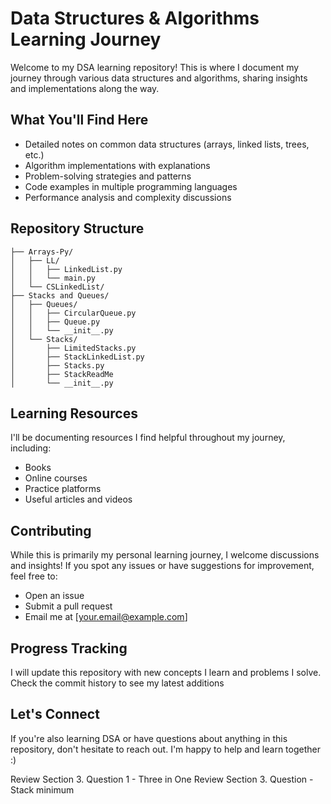 # Data Structures & Algorithms Learning Journey

Welcome to my DSA learning repository! This is where I document my journey through various data structures and algorithms, sharing insights and implementations along the way.

## What You'll Find Here

- Detailed notes on common data structures (arrays, linked lists, trees, etc.)
- Algorithm implementations with explanations
- Problem-solving strategies and patterns
- Code examples in multiple programming languages
- Performance analysis and complexity discussions

## Repository Structure

```
├── Arrays-Py/
│   ├── LL/
│   │   ├── LinkedList.py
│   │   └── main.py
│   └── CSLinkedList/
├── Stacks and Queues/
│   ├── Queues/
│   │   ├── CircularQueue.py
│   │   ├── Queue.py
│   │   └── __init__.py
│   └── Stacks/
│       ├── LimitedStacks.py
│       ├── StackLinkedList.py
│       ├── Stacks.py
│       ├── StackReadMe
│       └── __init__.py
```

## Learning Resources

I'll be documenting resources I find helpful throughout my journey, including:
- Books
- Online courses
- Practice platforms
- Useful articles and videos

## Contributing

While this is primarily my personal learning journey, I welcome discussions and insights! If you spot any issues or have suggestions for improvement, feel free to:
- Open an issue
- Submit a pull request
- Email me at [your.email@example.com]

## Progress Tracking

I will update this repository with new concepts I learn and problems I solve. Check the commit history to see my latest additions

## Let's Connect

If you're also learning DSA or have questions about anything in this repository, don't hesitate to reach out. I'm happy to help and learn together :)




Review Section 3. Question 1 - Three in One
Review Section 3. Question  - Stack minimum
 
